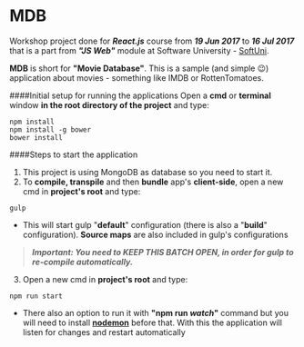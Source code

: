 # MDB

Workshop project done for ***React.js*** course from ***19 Jun 2017*** to ***16 Jul 2017*** that is a part from ***"JS Web"*** module at Software University - [SoftUni](https://softuni.bg/).

**MDB** is short for **"Movie Database"**. This is a sample (and simple :wink:) application about movies - something like IMDB or RottenTomatoes.

####Initial setup for running the applications
 Open a **cmd** or **terminal** window **in the root directory of the project** and type:
 ```
npm install
npm install -g bower
bower install
```

####Steps to start the application
1. This project is using MongoDB as database so you need to start it.
2. To **compile, transpile** and then **bundle** app's **client-side**, open a new cmd in **project's root** and type:
 ```
 gulp
 ```
  
  - This will start gulp "**default**" configuration (there is also a "**build**" configuration). **Source maps** are also included in gulp's configurations
  > ***Important: You need to KEEP THIS BATCH OPEN, in order for gulp to re-compile automatically.***
 3. Open a new cmd in **project's root** and type:
 ```
 npm run start
 ```
  - There also an option to run it with **"npm run *watch*"** command but you will need to install [**nodemon**](https://www.npmjs.com/package/nodemon) before that. With this the application will listen for changes and restart automatically

